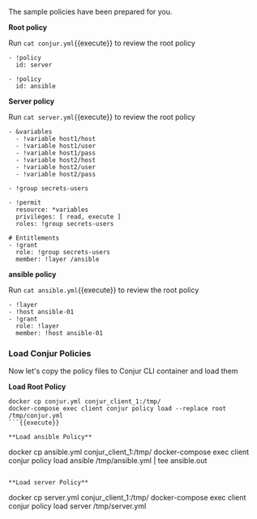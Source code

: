 The sample policies have been prepared for you. 

**Root policy**

Run `cat conjur.yml`{{execute}} to review the root policy
```
- !policy
  id: server

- !policy
  id: ansible
```
**Server policy**

Run `cat server.yml`{{execute}} to review the root policy

```
- &variables
  - !variable host1/host
  - !variable host1/user
  - !variable host1/pass
  - !variable host2/host
  - !variable host2/user
  - !variable host2/pass

- !group secrets-users

- !permit
  resource: *variables
  privileges: [ read, execute ]
  roles: !group secrets-users

# Entitlements 
- !grant
  role: !group secrets-users
  member: !layer /ansible

```

**ansible policy**

Run `cat ansible.yml`{{execute}} to review the root policy

```
- !layer
- !host ansible-01
- !grant
  role: !layer
  member: !host ansible-01
```
### Load Conjur Policies

Now let's copy the policy files to Conjur CLI container and load them

**Load Root Policy**

```
docker cp conjur.yml conjur_client_1:/tmp/
docker-compose exec client conjur policy load --replace root /tmp/conjur.yml
```{{execute}}

**Load ansible Policy**
```
docker cp ansible.yml conjur_client_1:/tmp/
docker-compose exec client conjur policy load ansible /tmp/ansible.yml | tee ansible.out
```{{execute}}

**Load server Policy**
```
docker cp server.yml conjur_client_1:/tmp/
docker-compose exec client conjur policy load server /tmp/server.yml
```{{execute}}
